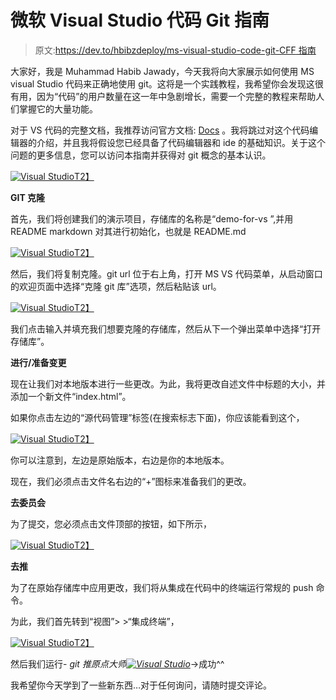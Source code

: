 # 微软 Visual Studio 代码 Git 指南

> 原文:[https://dev.to/hbibzdeploy/ms-visual-studio-code-git-CFF 指南](https://dev.to/hbibzdeploy/ms-visual-studio-code---guide-to-git-cff)

大家好，我是 Muhammad Habib Jawady，今天我将向大家展示如何使用 MS visual Studio 代码来正确地使用 git。这将是一个实践教程，我希望你会发现这很有用，因为“代码”的用户数量在这一年中急剧增长，需要一个完整的教程来帮助人们掌握它的大量功能。

对于 VS 代码的完整文档，我推荐访问官方文档: [Docs](https://code.visualstudio.com/docs) 。我将跳过对这个代码编辑器的介绍，并且我将假设您已经具备了代码编辑器和 ide 的基础知识。关于这个问题的更多信息，您可以访问本指南并获得对 git 概念的基本认识。

[![Visual Studio ](../Images/ed85f72d78ca34ea9ac1cfb61ec5b263.png)T2】](https://res.cloudinary.com/practicaldev/image/fetch/s---R_BLBIt--/c_limit%2Cf_auto%2Cfl_progressive%2Cq_auto%2Cw_880/http://csharpcorner.mindcrackerinc.netdna-cdn.com/article/ms-visual-studio-code-guide-to-git/Images/image002.jpg)

**GIT 克隆**

首先，我们将创建我们的演示项目，存储库的名称是“demo-for-vs ”,并用 README markdown 对其进行初始化，也就是 README.md

[![Visual Studio ](../Images/11c6a466176d185c79971b5e4090129f.png)T2】](https://res.cloudinary.com/practicaldev/image/fetch/s--pNZrP7zt--/c_limit%2Cf_auto%2Cfl_progressive%2Cq_auto%2Cw_880/http://csharpcorner.mindcrackerinc.netdna-cdn.com/article/ms-visual-studio-code-guide-to-git/Images/image003.jpg)

然后，我们将复制克隆。git url 位于右上角，打开 MS VS 代码菜单，从启动窗口的欢迎页面中选择“克隆 git 库”选项，然后粘贴该 url。

[![Visual Studio ](../Images/f0b6401a95758bce09456714fcb77bf1.png)T2】](https://res.cloudinary.com/practicaldev/image/fetch/s--NZulhj0W--/c_limit%2Cf_auto%2Cfl_progressive%2Cq_auto%2Cw_880/http://csharpcorner.mindcrackerinc.netdna-cdn.com/article/ms-visual-studio-code-guide-to-git/Images/image004.jpg)

我们点击输入并填充我们想要克隆的存储库，然后从下一个弹出菜单中选择“打开存储库”。

**进行/准备变更**

现在让我们对本地版本进行一些更改。为此，我将更改自述文件中标题的大小，并添加一个新文件“index.html”。

如果你点击左边的“源代码管理”标签(在搜索标志下面)，你应该能看到这个，

[![Visual Studio ](../Images/1b102d2279e6c2c865f335956ef0a5de.png)T2】](https://res.cloudinary.com/practicaldev/image/fetch/s--zTReARIa--/c_limit%2Cf_auto%2Cfl_progressive%2Cq_auto%2Cw_880/http://csharpcorner.mindcrackerinc.netdna-cdn.com/article/ms-visual-studio-code-guide-to-git/Images/image005.jpg)

你可以注意到，左边是原始版本，右边是你的本地版本。

现在，我们必须点击文件名右边的“+”图标来准备我们的更改。

**去委员会**

为了提交，您必须点击文件顶部的按钮，如下所示，

[![Visual Studio ](../Images/d4d031a896ec1ac45062d73af078702f.png)T2】](https://res.cloudinary.com/practicaldev/image/fetch/s--piLOt9Tj--/c_limit%2Cf_auto%2Cfl_progressive%2Cq_auto%2Cw_880/http://csharpcorner.mindcrackerinc.netdna-cdn.com/article/ms-visual-studio-code-guide-to-git/Images/image006.jpg)

**去推**

为了在原始存储库中应用更改，我们将从集成在代码中的终端运行常规的 push 命令。

为此，我们首先转到“视图”> >“集成终端”，

[![Visual Studio ](../Images/ffe7968df400e1bbef727eb79030f39d.png)T2】](https://res.cloudinary.com/practicaldev/image/fetch/s--9Oc9-iVr--/c_limit%2Cf_auto%2Cfl_progressive%2Cq_auto%2Cw_880/http://csharpcorner.mindcrackerinc.netdna-cdn.com/article/ms-visual-studio-code-guide-to-git/Images/image007.jpg)

然后我们运行- _git 推原点大师[![Visual Studio ](../Images/9e62d8cd28f82d7a9e87427767ad4d43.png)](https://res.cloudinary.com/practicaldev/image/fetch/s--6_tEumyH--/c_limit%2Cf_auto%2Cfl_progressive%2Cq_auto%2Cw_880/http://csharpcorner.mindcrackerinc.netdna-cdn.com/article/ms-visual-studio-code-guide-to-git/Images/image008.jpg)_->成功^^

我希望你今天学到了一些新东西…对于任何询问，请随时提交评论。